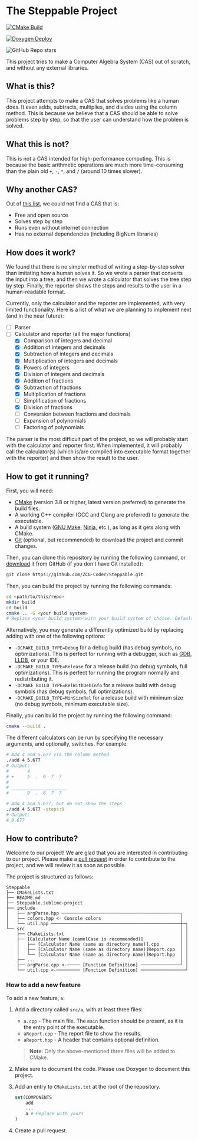 # The Steppable Project

[![CMake Build](https://github.com/ZCG-coder/Steppable/actions/workflows/cmake-multi-platform.yml/badge.svg)](https://github.com/ZCG-coder/Steppable/actions/workflows/cmake-multi-platform.yml)

[![Doxygen Deploy](https://github.com/ZCG-coder/Steppable/actions/workflows/doxygen-gh-pages.yml/badge.svg)](https://github.com/ZCG-coder/Steppable/actions/workflows/doxygen-gh-pages.yml)

![GitHub Repo stars](https://img.shields.io/github/stars/ZCG-Coder/Steppable)

This project tries to make a Computer Algebra System (CAS) out of scratch, and without any external libraries.

## What is this?

This project attempts to make a CAS that solves problems like a human does. It even adds, subtracts, multiplies, and
divides using the column method. This is because we believe that a CAS should be able to solve problems step by step, so
that the user can understand how the problem is solved.

## What this is not?

This is not a CAS intended for high-performance computing. This is because the basic arithmetic operations are much more
time-consuming than the plain old `+`, `-`, `*`, and `/` (around 10 times slower).

## Why another CAS?

Out of [this list](https://en.wikipedia.org/wiki/List_of_computer_algebra_systems), we could not find a CAS that is:

- Free and open source
- Solves step by step
- Runs even without internet connection
- Has no external dependencies (including BigNum libraries)

## How does it work?

We found that there is no simpler method of writing a step-by-step solver than imitating how a human solves it.
So we wrote a parser that converts the input into a tree, and then we wrote a calculator that solves the tree step by
step. Finally, the reporter shows the steps and results to the user in a human-readable format.

Currently, only the calculator and the reporter are implemented, with very limited functionality. Here is a list of what
we are planning to implement next (and in the near future):

- [ ] Parser
- [ ] Calculator and reporter (all the major functions)
    - [x] Comparison of integers and decimal
    - [x] Addition of integers and decimals
    - [x] Subtraction of integers and decimals
    - [x] Multiplication of integers and decimals
    - [x] Powers of integers
    - [x] Division of integers and decimals
    - [x] Addition of fractions
    - [x] Subtraction of fractions
    - [x] Multiplication of fractions
    - [ ] Simplification of fractions
    - [x] Division of fractions
    - [ ] Conversion between fractions and decimals
    - [ ] Expansion of polynomials
    - [ ] Factoring of polynomials

The parser is the most difficult part of the project, so we will probably start with the calculator and reporter first.
When implemented, it will probably call the calculator(s) (which is/are compiled into executable format together with
the
reporter) and then show the result to the user.

## How to get it running?

First, you will need:

- [CMake](https://cmake.org/) (version 3.8 or higher, latest version preferred) to generate the build files.
- A working C++ compiler (GCC and Clang are preferred) to generate the executable.
- A build system ([GNU Make](https://www.gnu.org/software/make/), [Ninja](https://ninja-build.org/), etc.), as long as
  it gets along with CMake.
- [Git](https://git-scm.com/) (optional, but recommended) to download the project and commit changes.

Then, you can clone this repository by running the following command, or [download](https://github.com/ZCG-Coder) it
from GitHub (if you don't have Git installed):

```bash
git clone https://github.com/ZCG-Coder/Steppable.git
```

Then, you can build the project by running the following commands:

```bash
cd <path/to/this/repo>
mkdir build
cd build
cmake .. -G <your build system>
# Replace <your build system> with your build system of choice. Default is Make.
```

Alternatively, you may generate a differently optimized build by replacing adding with one of the following options:

- `-DCMAKE_BUILD_TYPE=Debug` for a debug build (has debug symbols, no optimizations). This is perfect for running with a
  debugger, such as [GDB](https://www.gnu.org/software/gdb/), [LLDB](https://lldb.llvm.org/), or your IDE.
- `-DCMAKE_BUILD_TYPE=Release` for a release build (no debug symbols, full optimizations). This is perfect for running
  the program normally and redistributing it.
- `-DCMAKE_BUILD_TYPE=RelWithDebInfo` for a release build with debug symbols (has debug symbols, full optimizations).
- `-DCMAKE_BUILD_TYPE=MinSizeRel` for a release build with minimum size (no debug symbols, minimum executable size).

Finally, you can build the project by running the following command:

```bash
cmake --build .
```

The different calculators can be run by specifying the necessary arguments, and optionally, switches. For example:

```bash
# Add 4 and 5.677 via the column method
./add 4 5.677
# Output:
#       4              
# +     5  .  6  7  7  
#                     
# _____________________
#       9  .  6  7  7  

# Add 4 and 5.677, but do not show the steps
./add 4 5.677 -steps:0
# Output:
# 9.677
```

## How to contribute?

Welcome to our project! We are glad that you are interested in contributing to our project. Please make a
[pull request](https://github.com/ZCG-Coder/) in order to contribute to the project, and we will review it as soon as
possible.

The project is structured as follows:

```text
Steppable
├── CMakeLists.txt
├── README.md
├── Steppable.sublime-project
├── include
│   ├── argParse.hpp ─────────────────────────────────────────────┐
│   ├── colors.hpp <- Console colors                              │
│   └── util.hpp ─────────────────────────────────────────────────┼─┐
└── src                                                           │ │
    ├── CMakeLists.txt                                            │ │
    ├── [Calculator Name (camelCase is recommended)]              │ │
    │   ├── [Calculator Name (same as directory name)].cpp        │ │
    │   ├── [Calculator Name (same as directory name)]Report.cpp  │ │
    │   └── [Calculator Name (same as directory name)]Report.hpp  │ │
    ├── ...                                                       │ │
    ├── argParse.cpp <-───── [Function Definition] ───────────────┘ │
    └── util.cpp <-───────── [Function Definition] ─────────────────┘
```

### How to add a new feature

To add a new feature, `a`:

1. Add a directory called `src/a`, with at least three files:
    - `a.cpp` - The main file. The `main` function should be present, as it is the entry point of the executable.
    - `aReport.cpp` - The report file to show the results.
    - `aReport.hpp` - A header that contains optional definition.
   > **Note**:
   > Only the above-mentioned three files will be added to CMake.
2. Make sure to document the code. Please use Doxygen to document this project.
3. Add an entry to `CMakeLists.txt` at the root of the repository.

    ```cmake
    set(COMPONENTS
        add
        ...
        a # Replace with yours
    )
    ```

4. Create a pull request.
